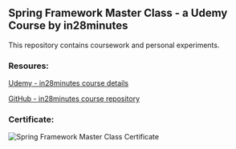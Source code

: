 ## Spring Framework Master Class - a Udemy Course by in28minutes

This repository contains coursework and personal experiments.

### Resoures:
[Udemy - in28minutes course details](https://www.udemy.com/course/spring-tutorial-for-beginners/)

[GitHub - in28minutes course repository](https://github.com/in28minutes/spring-master-class)

### Certificate:

![Spring Framework Master Class Certificate](https://user-images.githubusercontent.com/104085258/165108060-ca832aa6-57c4-4cd2-863c-23c5063d7ab5.jpg)
